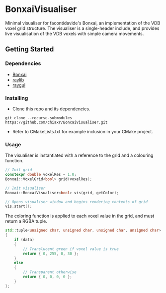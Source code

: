 # BonxaiVisualiser

Minimal visualiser for facontidavide's Bonxai, an implementation of the VDB voxel grid structure. The visualiser is a single-header include, and provides live visualisation of the VDB voxels with simple camera movements.

## Getting Started

### Dependencies
* [Bonxai](https://github.com/facontidavide/Bonxai/tree/main)
* [raylib](https://github.com/raysan5/raylib)
* [raygui](https://github.com/raysan5/raygui)

### Installing

* Clone this repo and its dependencies.
```
git clone --recurse-submodules https://github.com/chiaxr/BonxaiVisualiser.git
```
* Refer to CMakeLists.txt for example inclusion in your CMake project.

### Usage
The visualiser is instantiated with a reference to the grid and a colouring function.
```cpp
// Init grid
constexpr double voxelRes = 1.0;
Bonxai::VoxelGrid<bool> grid(voxelRes);

// Init visualiser
Bonxai::BonxaiVisualiser<bool> vis(grid, getColor);

// Opens visualiser window and begins rendering contents of grid
vis.start();
```

The coloring function is applied to each voxel value in the grid, and must return a RGBA tuple.
```cpp
std::tuple<unsigned char, unsigned char, unsigned char, unsigned char> getColor(const bool& data)
{
    if (data)
    {
        // Translucent green if voxel value is true
        return { 0, 255, 0, 30 };
    }
    else
    {
        // Transparent otherwise
        return { 0, 0, 0, 0 };
    }
};
```